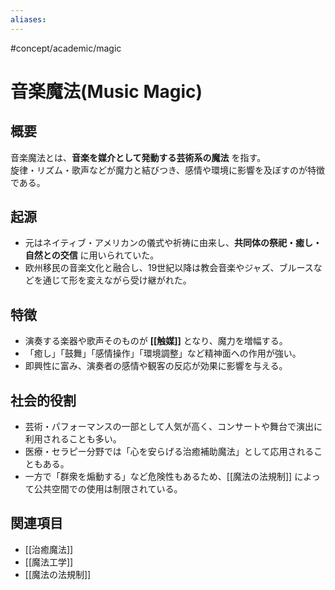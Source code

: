 ```yaml
---
aliases:
---
```

#concept/academic/magic  
# 音楽魔法(Music Magic)

## 概要
音楽魔法とは、**音楽を媒介として発動する芸術系の魔法** を指す。  
旋律・リズム・歌声などが魔力と結びつき、感情や環境に影響を及ぼすのが特徴である。

## 起源
- 元はネイティブ・アメリカンの儀式や祈祷に由来し、**共同体の祭祀・癒し・自然との交信** に用いられていた。  
- 欧州移民の音楽文化と融合し、19世紀以降は教会音楽やジャズ、ブルースなどを通じて形を変えながら受け継がれた。  

## 特徴
- 演奏する楽器や歌声そのものが **[[触媒]]** となり、魔力を増幅する。  
- 「癒し」「鼓舞」「感情操作」「環境調整」など精神面への作用が強い。  
- 即興性に富み、演奏者の感情や観客の反応が効果に影響を与える。  

## 社会的役割
- 芸術・パフォーマンスの一部として人気が高く、コンサートや舞台で演出に利用されることも多い。  
- 医療・セラピー分野では「心を安らげる治癒補助魔法」として応用されることもある。  
- 一方で「群衆を煽動する」など危険性もあるため、[[魔法の法規制]] によって公共空間での使用は制限されている。  

## 関連項目
- [[治癒魔法]]
- [[魔法工学]]
- [[魔法の法規制]]
